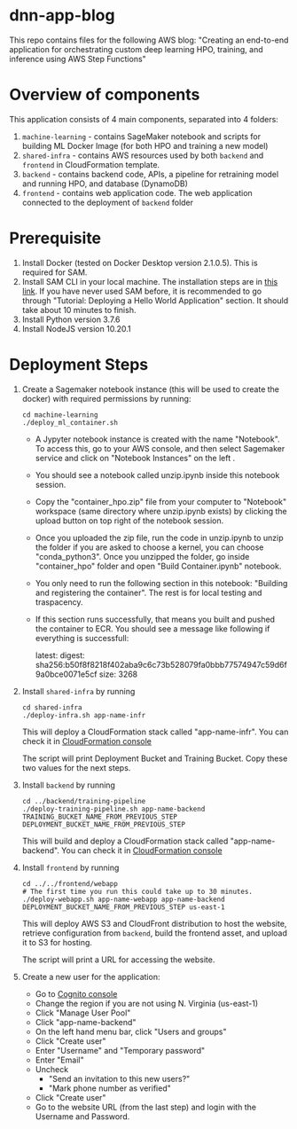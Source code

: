 # dnn-app-blog
This repo contains files for the following AWS blog: "Creating an end-to-end application for orchestrating custom deep learning HPO, training, and inference using AWS Step Functions"

# Overview of components

This application consists of 4 main components, separated into 4 folders:
1. `machine-learning` - contains SageMaker notebook and scripts for building ML Docker Image (for both HPO and training a new model)
2. `shared-infra` - contains AWS resources used by both `backend` and `frontend` in CloudFormation template.
3. `backend` - contains backend code, APIs, a pipeline for retraining model and running HPO, and database (DynamoDB) 
4. `frontend` - contains web application code. The web application connected to the deployment of `backend` folder

# Prerequisite
1. Install Docker (tested on Docker Desktop version 2.1.0.5). This is required for SAM.
2. Install SAM CLI in your local machine. The installation steps are in [this link](https://docs.aws.amazon.com/serverless-application-model/latest/developerguide/serverless-sam-cli-install.html). If you have never used SAM before, it is recommended to go through "Tutorial: Deploying a Hello World Application" section. It should take about 10 minutes to finish. 
3. Install Python version 3.7.6 
4. Install NodeJS version 10.20.1 


# Deployment Steps

1. Create a Sagemaker notebook instance (this will be used to create the docker) with required permissions by running:
    ```shell script
    cd machine-learning
    ./deploy_ml_container.sh
    ```
    * A Jypyter notebook instance is created with the name "Notebook". To access this, go to your AWS console, and then select Sagemaker service and click on "Notebook Instances" on the left .
    * You should see a notebook called unzip.ipynb inside this notebook session. 
    * Copy the "container_hpo.zip" file from your computer to "Notebook" workspace (same directory where unzip.ipynb exists) by clicking the upload button on top right of the notebook session.
    * Once you uploaded the zip file, run the code in unzip.ipynb to unzip the folder if you are asked to choose a kernel, you can choose "conda_python3". Once you unzipped the folder, go inside "container_hpo" folder and open "Build Container.ipynb" notebook.
    * You only need to run the following section in this notebook: "Building and registering the container". The rest is for local testing and traspacency. 
    * If this section runs successfully, that means you built and pushed the container to ECR. You should see a message like following if everything is successfull:

        latest: digest: sha256:b50f8f8218f402aba9c6c73b528079fa0bbb77574947c59d6f9a0bce0071e5cf size: 3268
    
2. Install `shared-infra` by running
    ```shell script
    cd shared-infra
    ./deploy-infra.sh app-name-infr
    ```
    
    This will deploy a CloudFormation stack called "app-name-infr". You can check it in [CloudFormation console](https://console.aws.amazon.com/cloudformation/home?region=us-east-1)
    
    The script will print Deployment Bucket and Training Bucket. Copy these two values for the next steps.
3. Install `backend` by running
    ```shell script
    cd ../backend/training-pipeline
    ./deploy-training-pipeline.sh app-name-backend TRAINING_BUCKET_NAME_FROM_PREVIOUS_STEP DEPLOYMENT_BUCKET_NAME_FROM_PREVIOUS_STEP
    ```
    
    This will build and deploy a CloudFormation stack called "app-name-backend". You can check it in [CloudFormation console](https://console.aws.amazon.com/cloudformation/home?region=us-east-1)

4. Install `frontend` by running
    ```shell script
    cd ../../frontend/webapp 
    # The first time you run this could take up to 30 minutes. 
    ./deploy-webapp.sh app-name-webapp app-name-backend DEPLOYMENT_BUCKET_NAME_FROM_PREVIOUS_STEP us-east-1
    ```
    
    This will deploy AWS S3 and CloudFront distribution to host the website, retrieve configuration from `backend`, build the frontend asset, and upload it to S3 for hosting.
    
    The script will print a URL for accessing the website.

5. Create a new user for the application:
    * Go to [Cognito console](https://console.aws.amazon.com/cognito/home?region=us-east-1#)
    * Change the region if you are not using N. Virginia (us-east-1)
    * Click "Manage User Pool"
    * Click "app-name-backend"
    * On the left hand menu bar, click "Users and groups"
    * Click "Create user"
    * Enter "Username" and "Temporary password"
    * Enter "Email"
    * Uncheck 
        * "Send an invitation to this new users?"
        * "Mark phone number as verified"
    * Click "Create user"
    * Go to the website URL (from the last step) and login with the Username and Password. 
